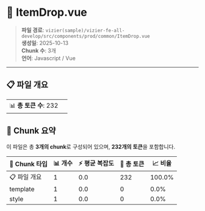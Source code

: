 # 📄 ItemDrop.vue

> **파일 경로**: `vizier(sample)/vizier-fe-all-develop/src/components/prod/common/ItemDrop.vue`  
> **생성일**: 2025-10-13  
> **Chunk 수**: 3개  
> **언어**: Javascript / Vue
---





## 📋 파일 개요

| | |
|--|--|
| 📊 **총 토큰 수**: 232 |  |






## 🧩 Chunk 요약

이 파일은 총 **3개의 chunk**로 구성되어 있으며, **232개의 토큰**을 포함합니다.

| 🧩 Chunk 타입 | 📊 개수 | ⚡ 평균 복잡도 | 📝 총 토큰 | 📈 비율 |
|---------------|--------|-------------|----------|--------|
| 📋 파일 개요 | 1 | 0.0 | 232 | 100.0% |
| template | 1 | 0.0 | 0 | 0.0% |
| style | 1 | 0.0 | 0 | 0.0% |

